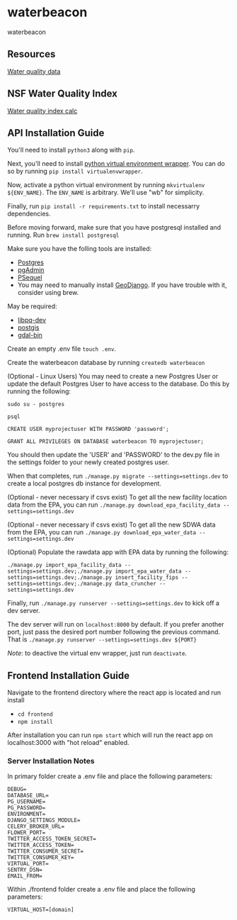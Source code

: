 # waterbeacon

waterbeacon

## Resources

[Water quality data](https://www.waterqualitydata.us/)

## NSF Water Quality Index

[Water quality index calc](http://home.eng.iastate.edu/~dslutz/dmrwqn/water_quality_index_calc.htm)

## API Installation Guide

You'll need to install `python3` along with `pip`.

Next, you'll need to install [python virtual environment wrapper](https://virtualenvwrapper.readthedocs.io/en/latest/). You can do so by running `pip install virtualenvwrapper`.

Now, activate a python virtual environment by running `mkvirtualenv ${ENV_NAME}`. The `ENV_NAME` is arbitrary. We'll use "wb" for simplicity.

Finally, run `pip install -r requirements.txt` to install necessarry dependencies.

Before moving forward, make sure that you have postgresql installed and running. Run `brew install postgresql`

Make sure you have the folling tools are installed:

- [Postgres](https://postgresapp.com/downloads.html)
- [pgAdmin](https://www.postgresql.org/ftp/pgadmin/pgadmin4)
- [PSequel](http://www.psequel.com/)
- You may need to manually install [GeoDjango](https://docs.djangoproject.com/en/1.11/ref/contrib/gis/install/#homebrew). If you have trouble with it, consider using brew.

May be required:

- [libpq-dev](https://pypi.org/project/libpq-dev/)
- [postgis](https://postgis.net/install/)
- [gdal-bin](https://gdal.org/)

Create an empty .env file `touch .env`.

Create the waterbeacon database by running `createdb waterbeacon`

(Optional - Linux Users) You may need to create a new Postgres User or update the default Postgres User to have access to the database. Do this by running the following:

    sudo su - postgres

    psql

    CREATE USER myprojectuser WITH PASSWORD 'password';

    GRANT ALL PRIVILEGES ON DATABASE waterbeacon TO myprojectuser;

You should then update the 'USER' and 'PASSWORD' to the dev.py file in the settings folder to your newly created postgres user.

When that completes, run `./manage.py migrate --settings=settings.dev` to create a local postgres db instance for development.

(Optional - never necessary if csvs exist) To get all the new facility location data from the EPA, you can run `./manage.py download_epa_facility_data --settings=settings.dev`

(Optional - never necessary if csvs exist) To get all the new SDWA data from the EPA, you can run `./manage.py download_epa_water_data --settings=settings.dev`

(Optional) Populate the rawdata app with EPA data by running the following:

`./manage.py import_epa_facility_data --settings=settings.dev;./manage.py import_epa_water_data --settings=settings.dev;./manage.py insert_facility_fips --settings=settings.dev;./manage.py data_cruncher --settings=settings.dev`

Finally, run `./manage.py runserver --settings=settings.dev` to kick off a dev server.

The dev server will run on `localhost:8000` by default. If you prefer another port, just pass the desired port number following the previous command. That is `./manage.py runserver --settings=settings.dev ${PORT}`

_Note_: to deactive the virtual env wrapper, just run `deactivate`.

## Frontend Installation Guide

Navigate to the frontend directory where the react app is located and run install

- `cd frontend`
- `npm install`

After installation you can run `npm start` which will run the react app on localhost:3000 with "hot reload" enabled.

### Server Installation Notes
In primary folder create a .env file and place the following parameters:
```
DEBUG=
DATABASE_URL=
PG_USERNAME=
PG_PASSWORD=
ENVIRONMENT=
DJANGO_SETTINGS_MODULE=
CELERY_BROKER_URL=
FLOWER_PORT=
TWITTER_ACCESS_TOKEN_SECRET=
TWITTER_ACCESS_TOKEN=
TWITTER_CONSUMER_SECRET=
TWITTER_CONSUMER_KEY=
VIRTUAL_PORT=
SENTRY_DSN=
EMAIL_FROM=
```

Within ./frontend folder create a .env file and place the following parameters:
```
VIRTUAL_HOST=[domain]
```
